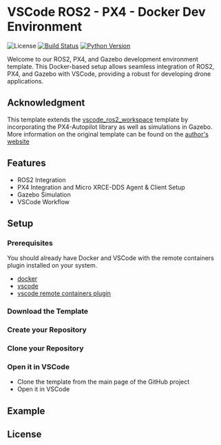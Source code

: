 # VSCode ROS2 - PX4 - Docker Dev Environment
![License](https://img.shields.io/badge/license-MIT-blue.svg)
[![Build Status](https://github.com/edouardrolland/vscode_ros2_px4_workspace/actions/workflows/ros.yaml/badge.svg)](https://github.com/edouardrolland/vscode_ros2_px4_workspace/actions/workflows/ros.yaml)
[![Python Version](https://img.shields.io/badge/python-3.10%2B-blue.svg)](https://www.python.org/downloads/)


Welcome to our ROS2, PX4, and Gazebo development environment template. This Docker-based setup allows seamless integration of ROS2, PX4, and Gazebo with VSCode, providing a robust for developing drone applications.

## Acknowledgment

This template extends the [vscode_ros2_workspace](https://github.com/athackst/vscode_ros2_workspace#readme) template by incorporating the PX4-Autopilot library as well as simulations in Gazebo. More information on the original template can be found on the [author's website](https://www.allisonthackston.com/articles/vscode-docker-ros2.html)

## Features

- ROS2 Integration
- PX4 Integration and Micro XRCE-DDS Agent & Client Setup
- Gazebo Simulation
- VSCode Workflow

## Setup
### Prerequisites
You should already have Docker and VSCode with the remote containers plugin installed on your system.

* [docker](https://docs.docker.com/engine/install/)
* [vscode](https://code.visualstudio.com/)
* [vscode remote containers plugin](https://marketplace.visualstudio.com/items?itemName=ms-vscode-remote.remote-containers)

### Download the Template
### Create your Repository
### Clone your Repository
### Open it in VSCode


- Clone the template from the main page of the GitHub project
- Open it in VSCode
  
## Example
## License

